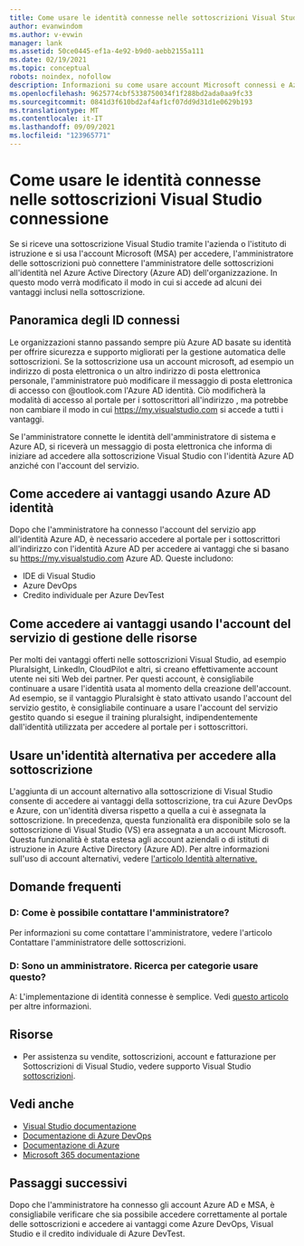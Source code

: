 ```yaml
---
title: Come usare le identità connesse nelle sottoscrizioni Visual Studio | Microsoft Docs
author: evanwindom
ms.author: v-evwin
manager: lank
ms.assetid: 50ce0445-ef1a-4e92-b9d0-aebb2155a111
ms.date: 02/19/2021
ms.topic: conceptual
robots: noindex, nofollow
description: Informazioni su come usare account Microsoft connessi e Azure Active Directory identità
ms.openlocfilehash: 9625774cbf5338750034f1f288bd2ada0aa9fc33
ms.sourcegitcommit: 0841d3f610bd2af4af1cf07dd9d31d1e0629b193
ms.translationtype: MT
ms.contentlocale: it-IT
ms.lasthandoff: 09/09/2021
ms.locfileid: "123965771"
---
```

# <a name="how-to-use-connected-identities-in-visual-studio-subscriptions"></a>Come usare le identità connesse nelle sottoscrizioni Visual Studio connessione
Se si riceve una sottoscrizione Visual Studio tramite l'azienda o l'istituto di istruzione e si usa l'account Microsoft (MSA) per accedere, l'amministratore delle sottoscrizioni può connettere l'amministratore delle sottoscrizioni all'identità nel Azure Active Directory (Azure AD) dell'organizzazione.  In questo modo verrà modificato il modo in cui si accede ad alcuni dei vantaggi inclusi nella sottoscrizione. 

## <a name="overview-of-connected-ids"></a>Panoramica degli ID connessi
Le organizzazioni stanno passando sempre più Azure AD basate su identità per offrire sicurezza e supporto migliorati per la gestione automatica delle sottoscrizioni.  Se la sottoscrizione usa un account microsoft, ad esempio un indirizzo di posta elettronica o un altro indirizzo di posta elettronica personale, l'amministratore può modificare il messaggio di posta elettronica di accesso con @outlook.com l'Azure AD identità.  Ciò modificherà la modalità di accesso al portale per i sottoscrittori all'indirizzo , ma potrebbe non cambiare il modo in cui https://my.visualstudio.com si accede a tutti i vantaggi.  

Se l'amministratore connette le identità dell'amministratore di sistema e Azure AD, si riceverà un messaggio di posta elettronica che informa di iniziare ad accedere alla sottoscrizione Visual Studio con l'identità Azure AD anziché con l'account del servizio. 

## <a name="how-to-access-benefits-using-azure-ad-identities"></a>Come accedere ai vantaggi usando Azure AD identità
Dopo che l'amministratore ha connesso l'account del servizio app all'identità Azure AD, è necessario accedere al portale per i sottoscrittori all'indirizzo con l'identità Azure AD per accedere ai vantaggi che si basano su https://my.visualstudio.com Azure AD.  Queste includono:
- IDE di Visual Studio
- Azure DevOps
- Credito individuale per Azure DevTest

## <a name="how-to-access-benefits-using-your-msa"></a>Come accedere ai vantaggi usando l'account del servizio di gestione delle risorse
Per molti dei vantaggi offerti nelle sottoscrizioni Visual Studio, ad esempio Pluralsight, LinkedIn, CloudPilot e altri, si creano effettivamente account utente nei siti Web dei partner.  Per questi account, è consigliabile continuare a usare l'identità usata al momento della creazione dell'account.  Ad esempio, se il vantaggio Pluralsight è stato attivato usando l'account del servizio gestito, è consigliabile continuare a usare l'account del servizio gestito quando si esegue il training pluralsight, indipendentemente dall'identità utilizzata per accedere al portale per i sottoscrittori.  

## <a name="use-an-alternate-identity-to-access-your-subscription"></a>Usare un'identità alternativa per accedere alla sottoscrizione
L'aggiunta di un account alternativo alla sottoscrizione di Visual Studio consente di accedere ai vantaggi della sottoscrizione, tra cui Azure DevOps e Azure, con un'identità diversa rispetto a quella a cui è assegnata la sottoscrizione. In precedenza, questa funzionalità era disponibile solo se la sottoscrizione di Visual Studio (VS) era assegnata a un account Microsoft. Questa funzionalità è stata estesa agli account aziendali o di istituti di istruzione in Azure Active Directory (Azure AD).  Per altre informazioni sull'uso di account alternativi, vedere [l'articolo Identità alternative.](vs-alternate-identity.md) 

## <a name="frequently-asked-questions"></a>Domande frequenti
### <a name="q-how-can-i-contact-my-admin-about-this"></a>D: Come è possibile contattare l'amministratore?
Per informazioni su [](contact-my-admin.md) come contattare l'amministratore, vedere l'articolo Contattare l'amministratore delle sottoscrizioni.  

### <a name="q-im-an-admin--how-do-i-use-this"></a>D: Sono un amministratore.  Ricerca per categorie usare questo?
A: L'implementazione di identità connesse è semplice.  Vedi [questo articolo](personal-email-sign-ins.md) per altre informazioni. 

## <a name="resources"></a>Risorse
- Per assistenza su vendite, sottoscrizioni, account e fatturazione per Sottoscrizioni di Visual Studio, vedere supporto Visual Studio [sottoscrizioni](https://aka.ms/vssubscriberhelp).

## <a name="see-also"></a>Vedi anche
- [Visual Studio documentazione](/visualstudio/)
- [Documentazione di Azure DevOps](/azure/devops/)
- [Documentazione di Azure](/azure/)
- [Microsoft 365 documentazione](/microsoft-365/)

## <a name="next-steps"></a>Passaggi successivi
Dopo che l'amministratore ha connesso gli account Azure AD e MSA, è consigliabile verificare che sia possibile accedere correttamente al portale delle sottoscrizioni e accedere ai vantaggi come Azure DevOps, Visual Studio e il credito individuale di Azure DevTest. [](https://my.visualstudio.com?wt.mc_id=o~msft~docs)